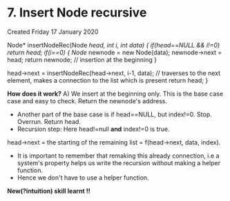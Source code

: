 # 7. Insert Node recursive
Created Friday 17 January 2020

Node* insertNodeRec(Node *head, int i, int data) 
{
if(head==NULL && i!=0)
return head;
if(i==0)
{
Node* newnode = new Node(data);
newnode->next  = head;
return newnode; // insertion at the beginning
}
    
head->next =  insertNodeRec(head->next, i-1, data); // traverses to the next element, makes a connection to the list which is present
return head;
}

**How does it work?**
A) We insert at the beginning only. This is the base case case and easy to check. Return the newnode's address.

* Another part of the base case is if head==NULL, but index!=0. Stop. Overrun. Return head.
* Recursion step: Here head!=null **and** index!=0 is true. 

head->next = the starting of the remaining list = f(head->next, data, index).

* It is important to remember that remaking this already connection, i.e a system's property helps us write the recursion without making a helper function. 
* Hence we don't have to use a helper function.

**New(?intuition) skill learnt !!** 


